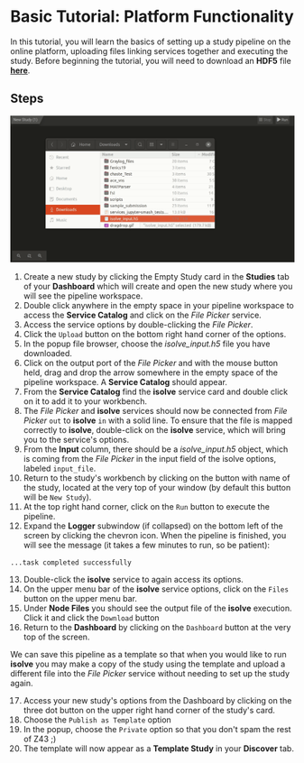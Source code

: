 # Basic Tutorial: Platform Functionality

In this tutorial, you will learn the basics of setting up a study pipeline on the online platform, uploading files linking services together and executing the study. Before beginning the tutorial, you will need to download an **HDF5** file [**here**](https://github.com/ITISFoundation/osparc-manual-z43/raw/master/docs/Tutorials/isolve_input.h5).

## Steps

![isolvein](../_media/isolveinput.gif)

1. Create a new study by clicking the Empty Study card in the **Studies** tab of your **Dashboard** which will create and open the new study where you will see the pipeline workspace.
2. Double click anywhere in the empty space in your pipeline workspace to access the **Service Catalog** and click on the *File Picker* service.
3. Access the service options by double-clicking the *File Picker*.
4. Click the ```Upload``` button on the bottom right hand corner of the options.
5. In the popup file browser, choose the *isolve_input.h5* file you have downloaded. 
6. Click on the output port of the *File Picker* and with the mouse button held, drag and drop the arrow somewhere in the empty space of the pipeline workspace. A **Service Catalog** should appear.
7. From the **Service Catalog** find the **isolve** service card and double click on it to add it to your workbench.
8. The *File Picker* and **isolve** services should now be connected from *File Picker* ```out``` to **isolve** ```in``` with a solid line. To ensure that the file is mapped correctly to **isolve**, double-click on the **isolve** service, which will bring you to the service's options.
9. From the **Input** column, there should be a *isolve_input.h5* object, which is coming from the *File Picker* in the input field of the isolve options, labeled ```input_file```. 
10. Return to the study's workbench by clicking on the button with name of the study, located at the very top of your window (by default this button will be ```New Study```). 
11. At the top right hand corner, click on the ```Run``` button to execute the pipeline. 
12. Expand the **Logger** subwindow (if collapsed) on the bottom left of the screen by clicking the chevron icon. When the pipeline is finished, you will see the message (it takes a few minutes to run, so be patient): 
```
...task completed successfully
``` 
13. Double-click the **isolve** service to again access its options. 
14. On the upper menu bar of the **isolve** service options, click on the ```Files``` button on the upper menu bar. 
15. Under **Node Files** you should see the output file of the **isolve** execution. Click it and click the ```Download``` button
16. Return to the **Dashboard** by clicking on the ```Dashboard``` button at the very top of the screen.

We can save this pipeline as a template so that when you would like to run **isolve** you may make a copy of the study using the template and upload a different file into the *File Picker* service without needing to set up the study again. 

17. Access your new study's options from the Dashboard by clicking on the three dot button on the upper right hand corner of the study's card. 
18. Choose the ```Publish as Template``` option
19. In the popup, choose the ```Private``` option so that you don't spam the rest of Z43 ;) 
20. The template will now appear as a **Template Study** in your **Discover** tab. 


